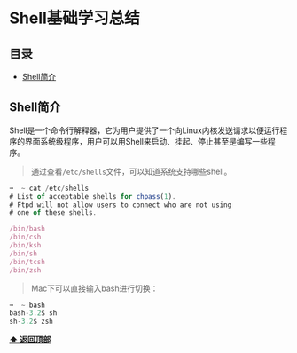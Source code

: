 # Shell基础学习总结

## 目录
   - [Shell简介](#Shell简介)

## Shell简介
Shell是一个命令行解释器，它为用户提供了一个向Linux内核发送请求以便运行程序的界面系统级程序，用户可以用Shell来启动、挂起、停止甚至是编写一些程序。

>通过查看`/etc/shells`文件，可以知道系统支持哪些shell。

```js
➜  ~ cat /etc/shells
# List of acceptable shells for chpass(1).
# Ftpd will not allow users to connect who are not using
# one of these shells.

/bin/bash
/bin/csh
/bin/ksh
/bin/sh
/bin/tcsh
/bin/zsh
```
>Mac下可以直接输入bash进行切换：
```js
➜  ~ bash
bash-3.2$ sh
sh-3.2$ zsh
```
**[⬆ 返回顶部](#Shell基础学习总结)**